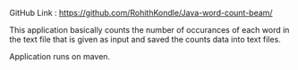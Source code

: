 GitHub Link :  https://github.com/RohithKondle/Java-word-count-beam/

This application basically counts the number of occurances of each word in the text file that is given as input and saved the counts data into text files.

Application runs on maven. 
